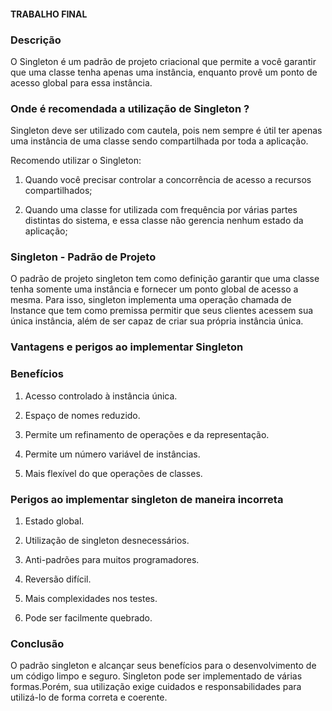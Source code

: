 #### TRABALHO FINAL ####

### Descrição ###

  O Singleton é um padrão de projeto criacional que permite a você garantir que uma classe tenha apenas uma instância, enquanto provê um ponto de acesso global para essa instância.

### Onde é recomendada a utilização de Singleton ? ###

  Singleton deve ser utilizado com cautela, pois nem sempre é útil ter apenas uma instância de uma classe sendo compartilhada por toda a aplicação.

  Recomendo utilizar o Singleton:

  1. Quando você precisar controlar a concorrência de acesso a recursos compartilhados;

  2. Quando uma classe for utilizada com frequência por várias partes distintas do sistema, e essa classe não gerencia nenhum estado da aplicação;

### Singleton - Padrão de Projeto ###

   O padrão de projeto singleton tem como definição garantir que uma classe tenha somente uma instância e fornecer um ponto global de acesso a mesma. Para isso, singleton implementa uma operação chamada de Instance que tem como premissa permitir que seus clientes acessem sua única instância, além de ser capaz de criar sua própria instância única.

### Vantagens e perigos ao implementar Singleton ###
   
### Benefícios ###

 1. Acesso controlado à instância única.

 2. Espaço de nomes reduzido.

 3. Permite um refinamento de operações e da representação.

 4. Permite um número variável de instâncias.

 5. Mais flexível do que operações de classes.

### Perigos ao implementar singleton de maneira incorreta ###

 1. Estado global.

 2. Utilização de singleton desnecessários.

 3. Anti-padrões para muitos programadores.

 4. Reversão difícil.

 5. Mais complexidades nos testes.

 6. Pode ser facilmente quebrado.

### Conclusão ###
  
  O padrão singleton e alcançar seus benefícios para o desenvolvimento de um código limpo e seguro. Singleton pode ser implementado de várias formas.Porém, sua utilização exige cuidados e responsabilidades para utilizá-lo de forma correta e coerente.

